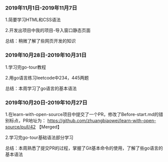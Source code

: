 ### 2019年11月1日-2019年11月7日

1.简要学习HTML和CSS语法

2.开发出项目中我的项目-导入窗口静态页面

总结：稍微了解了些网页开发的知识



### 2019年10月28日-2019年10月31日

1.学习完go-tour教程

2.用go语言练习leetcode中234，445两题

总结：本周学习了go语言的基本语法 



### 2019年10月20日-2019年10月27日

1.在learn-with-open-source项目中提交了一个PR，修改了Before-start.md的错别标点，PR地址为： https://github.com/zhuangbiaowei/learn-with-open-source/pull/42   【Merged】

2.学习完go-tour基础语法部分学习

总结：本周熟悉了提交PR的过程，掌握了Git基本命令的使用，了解了些go语言的基本语法 
